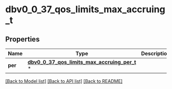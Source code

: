 # dbv0_0_37_qos_limits_max_accruing_t

## Properties
Name | Type | Description | Notes
------------ | ------------- | ------------- | -------------
**per** | [**dbv0_0_37_qos_limits_max_accruing_per_t**](dbv0_0_37_qos_limits_max_accruing_per.md) \* |  | [optional] 

[[Back to Model list]](../README.md#documentation-for-models) [[Back to API list]](../README.md#documentation-for-api-endpoints) [[Back to README]](../README.md)


